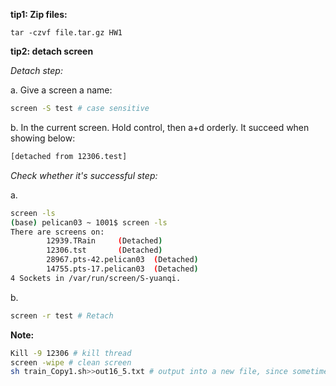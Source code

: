 **tip1: Zip files:**
```console
tar -czvf file.tar.gz HW1
```

**tip2: detach screen**

*Detach step:*

a. Give a screen a name:

```bash
screen -S test # case sensitive
```
b. In the current screen. Hold control, then a+d orderly. It succeed when showing below:

```bash
[detached from 12306.test]
```

*Check whether it's successful step:*

a.

```bash
screen -ls
(base) pelican03 ~ 1001$ screen -ls
There are screens on:
        12939.TRain     (Detached)
        12306.tst       (Detached)
        28967.pts-42.pelican03  (Detached)
        14755.pts-17.pelican03  (Detached)
4 Sockets in /var/run/screen/S-yuanqi.
```
b. 

```bash
screen -r test # Retach
```

**Note:**

```bash
Kill -9 12306 # kill thread
screen -wipe # clean screen
sh train_Copy1.sh>>out16_5.txt # output into a new file, since sometimes one screen is not big enough
```
